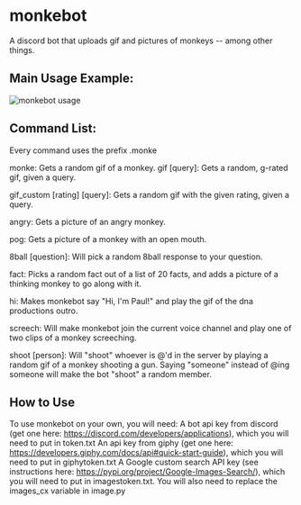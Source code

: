 # monkebot
A discord bot that uploads gif and pictures of monkeys -- among other things.

## Main Usage Example:
![monkebot usage](https://i.imgur.com/CdBPr7U.png)

## Command List:
Every command uses the prefix .monke

monke: Gets a random gif of a monkey.
gif \[query\]: Gets a random, g-rated gif, given a query.

gif_custom \[rating\] \[query\]: Gets a random gif with the given rating, given a query.

angry: Gets a picture of an angry monkey.

pog: Gets a picture of a monkey with an open mouth.

8ball \[question\]: Will pick a random 8ball response to your question.

fact: Picks a random fact out of a list of 20 facts, and adds a picture of a thinking monkey to go along with it.

hi: Makes monkebot say "Hi, I'm Paul!" and play the gif of the dna productions outro.

screech: Will make monkebot join the current voice channel and play one of two clips of a monkey screeching.

shoot \[person\]: Will "shoot" whoever is @'d in the server by playing a random gif of a monkey shooting a gun. Saying "someone" instead of @ing someone will make the bot "shoot" a random member.

## How to Use
To use monkebot on your own, you will need:
A bot api key from discord (get one here: https://discord.com/developers/applications), which you will need to put in token.txt
An api key from giphy (get one here: https://developers.giphy.com/docs/api#quick-start-guide), which you will need to put in giphytoken.txt
A Google custom search API key (see instructions here: https://pypi.org/project/Google-Images-Search/), which you will need to put in imagestoken.txt. You will also need to replace the images_cx variable in image.py

